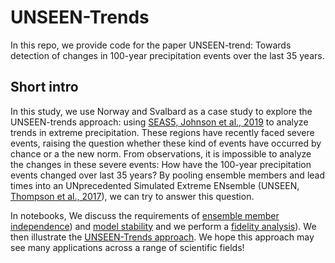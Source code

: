 # UNSEEN-Trends
In this repo, we provide code for the paper UNSEEN-trend: Towards detection of changes in 100-year precipitation events over the last 35 years.


## Short intro
In this study, we use Norway and Svalbard as a case study to explore the UNSEEN-trends approach: using [SEAS5, Johnson et al., 2019](https://www.geosci-model-dev.net/12/1087/2019/gmd-12-1087-2019.pdf) to analyze trends in extreme precipitation. These regions have recently faced severe events, raising the question whether these kind of events have occurred by chance or a the new norm. From observations, it is impossible to analyze the changes in these severe events: How have the 100-year precipitation events changed over last 35 years? By pooling ensemble members and lead times into an UNprecedented Simulated Extreme ENsemble (UNSEEN, [Thompson et al., 2017](https://www.nature.com/articles/s41467-017-00275-3)), we can try to answer this question. 

In notebooks, We discuss the requirements of [ensemble member independence](Notebooks/Predictive_skill.md)) and [model stability](Notebooks/Predictive_skill.md) and we perform a [fidelity analysis](Notebooks/Predictive_skill.md)). We then illustrate the [UNSEEN-Trends approach](Notebooks/Predictive_skill.md). We hope this approach may see many applications across a range of scientific fields!
